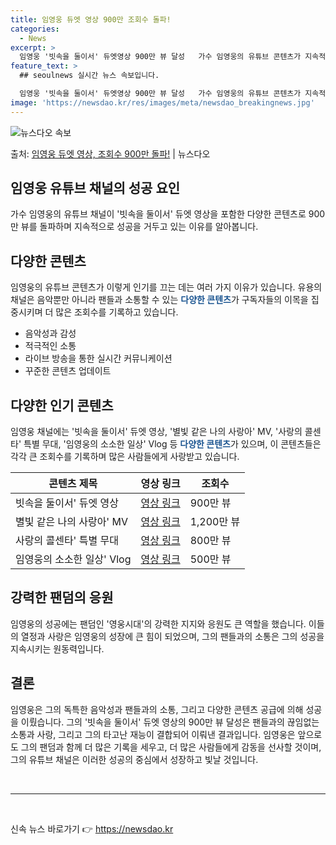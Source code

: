 ```yaml
---
title: 임영웅 듀엣 영상 900만 조회수 돌파!
categories:
  - News
excerpt: >
  임영웅 '빗속을 둘이서' 듀엣영상 900만 뷰 달성   가수 임영웅의 유튜브 콘텐츠가 지속적으로 인기를 얻으…
feature_text: >
  ## seoulnews 실시간 뉴스 속보입니다.

  임영웅 '빗속을 둘이서' 듀엣영상 900만 뷰 달성   가수 임영웅의 유튜브 콘텐츠가 지속적으로 인기를 얻으…
image: 'https://newsdao.kr/res/images/meta/newsdao_breakingnews.jpg'
---
```


![뉴스다오 속보](https://newsdao.kr/res/images/meta/newsdao_breakingnews.jpg)

<p>출처: <a href="https://newsdao.kr/4618" rel="dofollow">임영웅 듀엣 영상, 조회수 900만 돌파!</a> | 뉴스다오</p>

<h2>임영웅 유튜브 채널의 성공 요인</h2>
<p data-ke-size="size16">가수 임영웅의 유튜브 채널이 '빗속을 둘이서' 듀엣 영상을 포함한 다양한 콘텐츠로 900만 뷰를 돌파하며 지속적으로 성공을 거두고 있는 이유를 알아봅니다.</p>

<h2 data-ke-size="size26">다양한 콘텐츠</h2>
<p data-ke-size="size16">임영웅의 유튜브 콘텐츠가 이렇게 인기를 끄는 데는 여러 가지 이유가 있습니다. 유용의 채널은 음악뿐만 아니라 팬들과 소통할 수 있는 <b><span style="color: #1a5490;">다양한 콘텐츠</span></b>가 구독자들의 이목을 집중시키며 더 많은 조회수를 기록하고 있습니다.</p>
<ul>
<li>음악성과 감성</li>
<li>적극적인 소통</li>
<li>라이브 방송을 통한 실시간 커뮤니케이션</li>
<li>꾸준한 콘텐츠 업데이트</li>
</ul>

<h2 data-ke-size="size26">다양한 인기 콘텐츠</h2>
<p data-ke-size="size16">임영웅 채널에는 '빗속을 둘이서' 듀엣 영상, '별빛 같은 나의 사랑아' MV, '사랑의 콜센타' 특별 무대, '임영웅의 소소한 일상' Vlog 등 <b><span style="color: #1a5490;">다양한 콘텐츠</span></b>가 있으며, 이 콘텐츠들은 각각 큰 조회수를 기록하며 많은 사람들에게 사랑받고 있습니다.</p>
<table>
<thead>
<tr>
<th>콘텐츠 제목</th>
<th>영상 링크</th>
<th>조회수</th>
</tr>
</thead>
<tbody>
<tr>
<td>빗속을 둘이서' 듀엣 영상</td>
<td><a href="https://newsdao.kr/4618">영상 링크</a></td>
<td>900만 뷰</td>
</tr>
<tr>
<td>별빛 같은 나의 사랑아' MV</td>
<td><a href="#">영상 링크</a></td>
<td>1,200만 뷰</td>
</tr>
<tr>
<td>사랑의 콜센타' 특별 무대</td>
<td><a href="#">영상 링크</a></td>
<td>800만 뷰</td>
</tr>
<tr>
<td>임영웅의 소소한 일상' Vlog</td>
<td><a href="#">영상 링크</a></td>
<td>500만 뷰</td>
</tr>
</tbody>
</table>

<h2 data-ke-size="size26">강력한 팬덤의 응원</h2>
<p data-ke-size="size16">임영웅의 성공에는 팬덤인 '영웅시대'의 강력한 지지와 응원도 큰 역할을 했습니다. 이들의 열정과 사랑은 임영웅의 성장에 큰 힘이 되었으며, 그의 팬들과의 소통은 그의 성공을 지속시키는 원동력입니다.</p>

<h2 data-ke-size="size26">결론</h2>
<p data-ke-size="size16">임영웅은 그의 독특한 음악성과 팬들과의 소통, 그리고 다양한 콘텐츠 공급에 의해 성공을 이뤘습니다. 그의 '빗속을 둘이서' 듀엣 영상의 900만 뷰 달성은 팬들과의 끊임없는 소통과 사랑, 그리고 그의 타고난 재능이 결합되어 이뤄낸 결과입니다. 임영웅은 앞으로도 그의 팬덤과 함께 더 많은 기록을 세우고, 더 많은 사람들에게 감동을 선사할 것이며, 그의 유튜브 채널은 이러한 성공의 중심에서 성장하고 빛날 것입니다.</p>
<p data-ke-size="size16">&nbsp;</p>
<hr>
<p data-ke-size="size16">&nbsp;</p> 

신속 뉴스 바로가기 👉 <a href="https://newsdao.kr" rel="dofollow">https://newsdao.kr</a>


